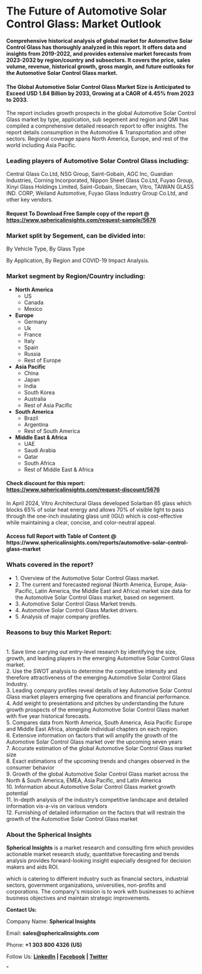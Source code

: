 <h1><strong>The Future of Automotive Solar Control Glass: Market Outlook</strong></h1>
<p><strong>Comprehensive historical analysis of global market for Automotive Solar Control Glass has thoroughly analyzed in this report. It offers data and insights from 2019-2022, and provides extensive market forecasts from 2023-2032 by region/country and subsectors. It covers the price, sales volume, revenue, historical growth, gross margin, and future outlooks for the Automotive Solar Control Glass market.</strong></p>
<h4><strong>The Global Automotive Solar Control Glass Market Size is Anticipated to Exceed USD 1.84 Billion by 2033, Growing at a CAGR of 4.45% from 2023 to 2033.</strong></h4>
<p>The report includes growth prospects in the global Automotive Solar Control Glass market by type, application, sub segement and region and QMI has compiled a comprehensive detailed research report to offer insights. The report details consumption in the Automotive &amp; Transportation and other sectors. Regional coverage spans North America, Europe, and rest of the world including Asia Pacific.</p>
<h3><strong>Leading players of Automotive Solar Control Glass including:</strong></h3>
<p>Central Glass Co.Ltd, NSG Group, Saint-Gobain, AGC Inc, Guardian Industries, Corning Incorporated, Nippon Sheet Glass Co.Ltd, Fuyao Group, Xinyi Glass Holdings Limited, Saint-Gobain, Sisecam, Vitro, TAIWAN GLASS IND. CORP, Weiland Automotive, Fuyao Glass Industry Group Co.Ltd, and other key vendors.</p>
<h4>Request To Download Free Sample copy of the report @ <a href="https://www.sphericalinsights.com/request-sample/5676">https://www.sphericalinsights.com/request-sample/5676</a></h4>
<h3><strong>Market split by Segement, can be divided into:</strong></h3>
<p>By Vehicle Type, By Glass Type</p>
<p>By Application, By Region and COVID-19 Impact Analysis.</p>
<h3><strong>Market segment by Region/Country including:</strong></h3>
<ul>
<li><strong>North America</strong>
<ul>
<li>US</li>
<li>Canada</li>
<li>Mexico</li>
</ul>
</li>
<li><strong>Europe</strong>
<ul>
<li>Germany</li>
<li>Uk</li>
<li>France</li>
<li>Italy</li>
<li>Spain</li>
<li>Russia</li>
<li>Rest of Europe</li>
</ul>
</li>
<li><strong>Asia Pacific</strong>
<ul>
<li>China</li>
<li>Japan</li>
<li>India</li>
<li>South Korea</li>
<li>Australia</li>
<li>Rest of Asia Pacific</li>
</ul>
</li>
<li><strong>South America</strong>
<ul>
<li>Brazil</li>
<li>Argentina</li>
<li>Rest of South America</li>
</ul>
</li>
<li><strong>Middle East &amp; Africa</strong>
<ul>
<li>UAE</li>
<li>Saudi Arabia</li>
<li>Qatar</li>
<li>South Africa</li>
<li>Rest of Middle East &amp; Africa</li>
</ul>
</li>
</ul>
<h4>Check discount for this report: <a href="https://www.sphericalinsights.com/request-discount/5676">https://www.sphericalinsights.com/request-discount/5676</a></h4>
<p>In April 2024, Vitro Architectural Glass developed Solarban 65 glass which blocks 65% of solar heat energy and allows 70% of visible light to pass through the one-inch insulating glass unit (IGU) which is cost-effective while maintaining a clear, concise, and color-neutral appeal.</p>
<h4>Access full Report with Table of Content @ <a>https://www.sphericalinsights.com/reports/automotive-solar-control-glass-market</a></h4>
<h3><strong>Whats covered in the report?</strong></h3>
<ul>
<li>1. Overview of the Automotive Solar Control Glass market.</li>
<li>2. The current and forecasted regional (North America, Europe, Asia-Pacific, Latin America, the Middle East and Africa) market size data for the Automotive Solar Control Glass market, based on segement.</li>
<li>3. Automotive Solar Control Glass Market trends.</li>
<li>4. Automotive Solar Control Glass Market drivers.</li>
<li>5. Analysis of major company profiles.</li>
</ul>
<h3><strong>Reasons to buy this Market Report:</strong></h3>
<p><br /> 1. Save time carrying out entry-level research by identifying the size, growth, and leading players in the emerging Automotive Solar Control Glass market.<br /> 2. Use the SWOT analysis to determine the competitive intensity and therefore attractiveness of the emerging Automotive Solar Control Glass Industry.<br /> 3. Leading company profiles reveal details of key Automotive Solar Control Glass market players emerging five operations and financial performance.<br /> 4. Add weight to presentations and pitches by understanding the future growth prospects of the emerging Automotive Solar Control Glass market with five year historical forecasts.<br /> 5. Compares data from North America, South America, Asia Pacific Europe and Middle East Africa, alongside individual chapters on each region.<br /> 6. Extensive information on factors that will amplify the growth of the Automotive Solar Control Glass market over the upcoming seven years<br /> 7. Accurate estimation of the global Automotive Solar Control Glass market size <br /> 8. Exact estimations of the upcoming trends and changes observed in the consumer behavior <br /> 9. Growth of the global Automotive Solar Control Glass market across the North &amp; South America, EMEA, Asia Pacific, and Latin America<br /> 10. Information about Automotive Solar Control Glass market growth potential<br /> 11. In-depth analysis of the industry&rsquo;s competitive landscape and detailed information vis-a-vis on various vendors<br /> 12. Furnishing of detailed information on the factors that will restrain the growth of the Automotive Solar Control Glass market</p>
<h3><strong>About the Spherical Insights</strong></h3>
<p><strong>Spherical Insights</strong> is a market research and consulting firm which provides actionable market research study, quantitative forecasting and trends analysis provides forward-looking insight especially designed for decision makers and aids ROI.</p>
<p>which is catering to different industry such as financial sectors, industrial sectors, government organizations, universities, non-profits and corporations. The company's mission is to work with businesses to achieve business objectives and maintain strategic improvements.</p>
<p><strong>Contact Us:</strong></p>
<p>Company Name: <strong>Spherical Insights</strong></p>
<p>Email: <strong>sales@sphericalinsights.com</strong></p>
<p>Phone: <strong>+1 303 800 4326 (US)</strong></p>
<p>Follow Us: <strong><a href="https://www.linkedin.com/company/spherical-insight/"><u>LinkedIn</u></a> | <a href="https://www.facebook.com/sphericalinsights22"><u>Facebook</u></a> | <a href="https://twitter.com/SInsights_US"><u>Twitter</u></a></strong></p>
<p>"</p>
